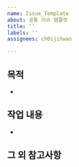 ```yaml
---
name: Issue_Template
about: 공통 이슈 템플릿
title: ''
labels: ''
assignees: ch0ijihwan

---
```


## 목적
- 
## 작업 내용
- 

## 그 외 참고사항
